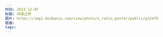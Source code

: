 ```yaml
---
时间: 2023-12-07
标题: 间谍之桥
图片: https://img1.doubanio.com/view/photo/s_ratio_poster/public/p2247974249.webp
链接: 
tags:
---
```




